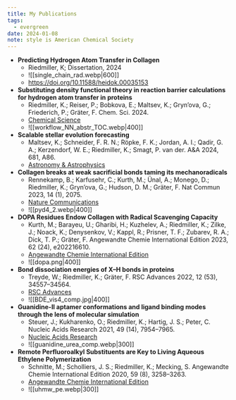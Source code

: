 ```yaml
---
title: My Publications
tags:
  - evergreen
date: 2024-01-08
note: style is American Chemical Society
---
```


- **Predicting Hydrogen Atom Transfer in Collagen**
	- Riedmiller, K; Dissertation, 2024
	- ![[single_chain_rad.webp|600]]
	- https://doi.org/10.11588/heidok.00035153
- **Substituting density functional theory in reaction barrier calculations for hydrogen atom transfer in proteins**
	- Riedmiller, K.; Reiser, P.; Bobkova, E.; Maltsev, K.; Gryn’ova, G.; Friederich, P.; Gräter, F. Chem. Sci. 2024.
	- [Chemical Science](https://doi.org/10.1039/d3sc03922f)
	- ![[workflow_NN_abstr_TOC.webp|400]]
- **Scalable stellar evolution forecasting**
	- Maltsev, K.; Schneider, F. R. N.; Röpke, F. K.; Jordan, A. I.; Qadir, G. A.; Kerzendorf, W. E.; Riedmiller, K.; Smagt, P. van der. A&A 2024, 681, A86.
	- [Astronomy & Astrophysics](https://doi.org/10.1051/0004-6361/202347118)
- **Collagen breaks at weak sacrificial bonds taming its mechanoradicals**
	- Rennekamp, B.; Karfusehr, C.; Kurth, M.; Ünal, A.; Monego, D.; Riedmiller, K.; Gryn’ova, G.; Hudson, D. M.; Gräter, F. Nat Commun 2023, 14 (1), 2075.
	- [Nature Communications](https://doi.org/10.1038/s41467-023-37726-z)
	- ![[pyd4_2.webp|400]]
- **DOPA Residues Endow Collagen with Radical Scavenging Capacity**
	- Kurth, M.; Barayeu, U.; Gharibi, H.; Kuzhelev, A.; Riedmiller, K.; Zilke, J.; Noack, K.; Denysenkov, V.; Kappl, R.; Prisner, T. F.; Zubarev, R. A.; Dick, T. P.; Gräter, F. Angewandte Chemie International Edition 2023, 62 (24), e202216610.
	- [Angewandte Chemie International Edition](https://doi.org/10.1002/anie.202216610)
	- ![[dopa.png|400]]
- **Bond dissociation energies of X–H bonds in proteins**
	- Treyde, W.; Riedmiller, K.; Gräter, F. RSC Advances 2022, 12 (53), 34557–34564.
	- [RSC Advances](https://doi.org/10.1039/d2ra04002f)
	- ![[BDE_vis4_comp.jpg|400]]
- **Guanidine-II aptamer conformations and ligand binding modes through the lens of molecular simulation**
	- Steuer, J.; Kukharenko, O.; Riedmiller, K.; Hartig, J. S.; Peter, C. Nucleic Acids Research 2021, 49 (14), 7954–7965.
	- [Nucleic Acids Research](https://doi.org/10.1093/nar/gkab592)
	- ![[guanidine_urea_comp.webp|300]]
- **Remote Perfluoroalkyl Substituents are Key to Living Aqueous Ethylene Polymerization**
	- Schnitte, M.; Scholliers, J. S.; Riedmiller, K.; Mecking, S. Angewandte Chemie International Edition 2020, 59 (8), 3258–3263.
	- [Angewandte Chemie International Edition](https://doi.org/10.1002/anie.201913117)
	- ![[uhmw_pe.webp|300]]

